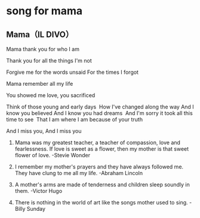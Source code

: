 # song for mama

​Mama（IL DIVO）
---


​Mama thank you for who I am 

​Thank you for all the things I'm not

​Forgive me for the words unsaid For the times I forgot

Mama remember all my life 

You showed me love, you sacrificed 

​Think of those young and early days
​ 
How I've changed along the way
​
And I know you believed And I know you had dreams 
​
And I'm sorry it took all this time to see 
​
That I am where I am because of your truth 

And I miss you, And I miss you


1. Mama was my greatest teacher, a teacher of compassion, love and fearlessness. If love is sweet as a flower, then my mother is that sweet flower of love. -Stevie Wonder

2. I remember my mother's prayers and they have always followed me. They have clung to me all my life. -Abraham Lincoln

3. A mother's arms are made of tenderness and children sleep soundly in them. -Victor Hugo

4. There is nothing in the world of art like the songs mother used to sing. -Billy Sunday



